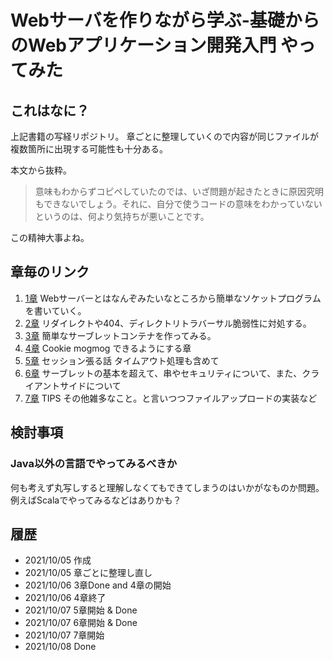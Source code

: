 # Webサーバを作りながら学ぶ-基礎からのWebアプリケーション開発入門 やってみた

## これはなに？

上記書籍の写経リポジトリ。
章ごとに整理していくので内容が同じファイルが複数箇所に出現する可能性も十分ある。

本文から抜粋。

> 意味もわからずコピペしていたのでは、いざ問題が起きたときに原因究明もできないでしょう。それに、自分で使うコードの意味をわかっていないというのは、何より気持ちが悪いことです。

この精神大事よね。

## 章毎のリンク

1. [1章](ch01) Webサーバーとはなんぞみたいなところから簡単なソケットプログラムを書いていく。
2. [2章](ch02) リダイレクトや404、ディレクトリトラバーサル脆弱性に対処する。
3. [3章](ch03) 簡単なサーブレットコンテナを作ってみる。
4. [4章](ch04) Cookie mogmog できるようにする章
5. [5章](ch05) セッション張る話 タイムアウト処理も含めて
6. [6章](ch06) サーブレットの基本を超えて、串やセキュリティについて、また、クライアントサイドについて
7. [7章](ch07) TIPS その他雑多なこと。と言いつつファイルアップロードの実装など

## 検討事項

### Java以外の言語でやってみるべきか

何も考えず丸写しすると理解しなくてもできてしまうのはいかがなものか問題。
例えばScalaでやってみるなどはありかも？

## 履歴

- 2021/10/05 作成
- 2021/10/05 章ごとに整理し直し
- 2021/10/06 3章Done and 4章の開始
- 2021/10/06 4章終了
- 2021/10/07 5章開始 & Done
- 2021/10/07 6章開始 & Done
- 2021/10/07 7章開始
- 2021/10/08 Done
